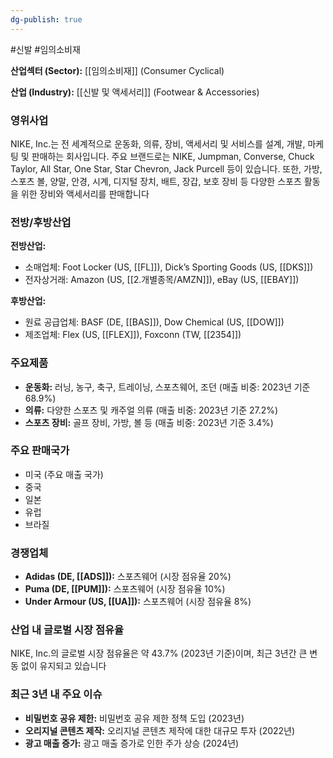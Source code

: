 ```yaml
---
dg-publish: true
---
```

#신발 #임의소비재


**산업섹터 (Sector):** [[임의소비재]] (Consumer Cyclical)  

**산업 (Industry):** [[신발 및 액세서리]] (Footwear & Accessories)

### 영위사업

NIKE, Inc.는 전 세계적으로 운동화, 의류, 장비, 액세서리 및 서비스를 설계, 개발, 마케팅 및 판매하는 회사입니다. 주요 브랜드로는 NIKE, Jumpman, Converse, Chuck Taylor, All Star, One Star, Star Chevron, Jack Purcell 등이 있습니다. 또한, 가방, 스포츠 볼, 양말, 안경, 시계, 디지털 장치, 배트, 장갑, 보호 장비 등 다양한 스포츠 활동을 위한 장비와 액세서리를 판매합니다

### 전방/후방산업

**전방산업:**

- 소매업체: Foot Locker (US, [[FL]]), Dick’s Sporting Goods (US, [[DKS]])
- 전자상거래: Amazon (US, [[2.개별종목/AMZN]]), eBay (US, [[EBAY]])

**후방산업:**

- 원료 공급업체: BASF (DE, [[BAS]]), Dow Chemical (US, [[DOW]])
- 제조업체: Flex (US, [[FLEX]]), Foxconn (TW, [[2354]])

### 주요제품

- **운동화:** 러닝, 농구, 축구, 트레이닝, 스포츠웨어, 조던 (매출 비중: 2023년 기준 68.9%)
- **의류:** 다양한 스포츠 및 캐주얼 의류 (매출 비중: 2023년 기준 27.2%)
- **스포츠 장비:** 골프 장비, 가방, 볼 등 (매출 비중: 2023년 기준 3.4%)

### 주요 판매국가

- 미국 (주요 매출 국가)
- 중국
- 일본
- 유럽
- 브라질

### 경쟁업체

- **Adidas (DE, [[ADS]]):** 스포츠웨어 (시장 점유율 20%)
- **Puma (DE, [[PUM]]):** 스포츠웨어 (시장 점유율 10%)
- **Under Armour (US, [[UA]]):** 스포츠웨어 (시장 점유율 8%)

### 산업 내 글로벌 시장 점유율

NIKE, Inc.의 글로벌 시장 점유율은 약 43.7% (2023년 기준)이며, 최근 3년간 큰 변동 없이 유지되고 있습니다

### 최근 3년 내 주요 이슈

- **비밀번호 공유 제한:** 비밀번호 공유 제한 정책 도입 (2023년)
- **오리지널 콘텐츠 제작:** 오리지널 콘텐츠 제작에 대한 대규모 투자 (2022년)
- **광고 매출 증가:** 광고 매출 증가로 인한 주가 상승 (2024년)